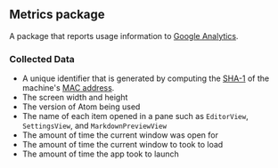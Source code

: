 ## Metrics package

A package that reports usage information to [Google Analytics][GA].

### Collected Data

* A unique identifier that is generated by computing the [SHA-1](SHA1) of the
  machine's [MAC address][MAC].
* The screen width and height
* The version of Atom being used
* The name of each item opened in a pane such as `EditorView`, `SettingsView`,
  and `MarkdownPreviewView`
* The amount of time the current window was open for
* The amount of time the current window to took to load
* The amount of time the app took to launch

[GA]: http://www.google.com/analytics
[MAC]: http://en.wikipedia.org/wiki/MAC_address
[SHA1]: http://en.wikipedia.org/wiki/SHA-1
